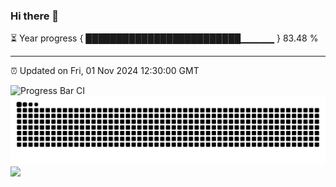 ### Hi there 👋

⏳ Year progress { █████████████████████████▁▁▁▁▁ } 83.48 %

---

⏰ Updated on Fri, 01 Nov 2024 12:30:00 GMT

![Progress Bar CI](https://github.com/liununu/liununu/workflows/Progress%20Bar%20CI/badge.svg)![](https://raw.githubusercontent.com/L1cardo/L1cardo/main/assets/github-contribution-grid-snake.svg)![](https://raw.githubusercontent.com/seesaws/seesaws/main/assets/github-contribution-grid-snake.svg)
